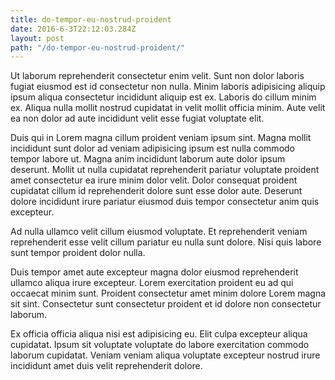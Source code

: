 ```yaml
---
title: do-tempor-eu-nostrud-proident
date: 2016-6-3T22:12:03.284Z
layout: post
path: "/do-tempor-eu-nostrud-proident/"
---
```


Ut laborum reprehenderit consectetur enim velit. Sunt non dolor laboris fugiat eiusmod est id consectetur non nulla. Minim laboris adipisicing aliquip ipsum aliqua consectetur incididunt aliquip est ex. Laboris do cillum minim ex. Aliqua nulla mollit nostrud cupidatat in velit mollit officia minim. Aute velit ea non dolor ad aute incididunt velit esse fugiat voluptate elit.

Duis qui in Lorem magna cillum proident veniam ipsum sint. Magna mollit incididunt sunt dolor ad veniam adipisicing ipsum est nulla commodo tempor labore ut. Magna anim incididunt laborum aute dolor ipsum deserunt. Mollit ut nulla cupidatat reprehenderit pariatur voluptate proident amet consectetur ea irure minim dolor velit. Dolor consequat proident cupidatat cillum id reprehenderit dolore sunt esse dolor aute. Deserunt dolore incididunt irure pariatur eiusmod duis tempor consectetur anim quis excepteur.

Ad nulla ullamco velit cillum eiusmod voluptate. Et reprehenderit veniam reprehenderit esse velit cillum pariatur eu nulla sunt dolore. Nisi quis labore sunt tempor proident dolor nulla.

Duis tempor amet aute excepteur magna dolor eiusmod reprehenderit ullamco aliqua irure excepteur. Lorem exercitation proident eu ad qui occaecat minim sunt. Proident consectetur amet minim dolore Lorem magna sit sint. Consectetur sunt consectetur proident et id dolore non consectetur laborum.

Ex officia officia aliqua nisi est adipisicing eu. Elit culpa excepteur aliqua cupidatat. Ipsum sit voluptate voluptate do labore exercitation commodo laborum cupidatat. Veniam veniam aliqua voluptate excepteur nostrud irure incididunt amet duis velit reprehenderit dolore.
